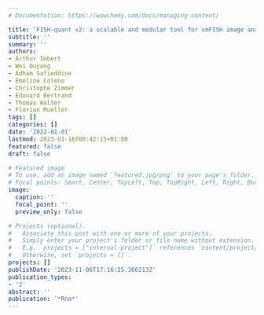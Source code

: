 ```yaml
---
# Documentation: https://wowchemy.com/docs/managing-content/

title: 'FISH-quant v2: a scalable and modular tool for smFISH image analysis'
subtitle: ''
summary: ''
authors:
- Arthur Imbert
- Wei Ouyang
- Adham Safieddine
- Emeline Coleno
- Christophe Zimmer
- Edouard Bertrand
- Thomas Walter
- Florian Mueller
tags: []
categories: []
date: '2022-01-01'
lastmod: 2023-01-16T00:42:15+01:00
featured: false
draft: false

# Featured image
# To use, add an image named `featured.jpg/png` to your page's folder.
# Focal points: Smart, Center, TopLeft, Top, TopRight, Left, Right, BottomLeft, Bottom, BottomRight.
image:
  caption: ''
  focal_point: ''
  preview_only: false

# Projects (optional).
#   Associate this post with one or more of your projects.
#   Simply enter your project's folder or file name without extension.
#   E.g. `projects = ["internal-project"]` references `content/project/deep-learning/index.md`.
#   Otherwise, set `projects = []`.
projects: []
publishDate: '2023-11-06T17:16:25.366213Z'
publication_types:
- '2'
abstract: ''
publication: '*Rna*'
---
```

